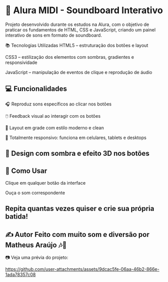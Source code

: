 # 🎵 Alura MIDI - Soundboard Interativo

Projeto desenvolvido durante os estudos na Alura, com o objetivo de praticar os fundamentos de HTML, CSS e JavaScript, criando um painel interativo de sons em formato de soundboard.

 📚 Tecnologias Utilizadas
HTML5 – estruturação dos botões e layout

CSS3 – estilização dos elementos com sombras, gradientes e responsividade

JavaScript – manipulação de eventos de clique e reprodução de áudio

## 💻 Funcionalidades
🎧 Reproduz sons específicos ao clicar nos botões

🖱️ Feedback visual ao interagir com os botões

🧱 Layout em grade com estilo moderno e clean

📱 Totalmente responsivo: funciona em celulares, tablets e desktops

🎨 Design com sombra e efeito 3D nos botões
---
## 🧪 Como Usar
Clique em qualquer botão da interface

Ouça o som correspondente

Repita quantas vezes quiser e crie sua própria batida!
---
✍️ Autor
Feito com muito som e diversão por Matheus Araújo 🎶💙
---

📷 Veja uma prévia do projeto:

https://github.com/user-attachments/assets/9dcac5fe-06aa-46b2-866e-1ada78357c08
